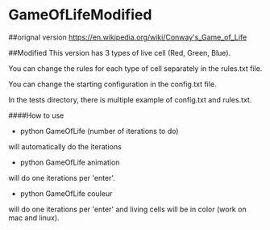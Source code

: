 # GameOfLifeModified

##orignal version 
https://en.wikipedia.org/wiki/Conway's_Game_of_Life

##Modified
This version has 3 types of live cell (Red, Green, Blue).

You can change the rules for each type of cell separately in the rules.txt file.

You can change the starting configuration in the config.txt file.

In the tests directory, there is multiple example of config.txt and rules.txt.

####How to use
* python GameOfLife (number of iterations to do)

will automatically do the iterations


* python GameOfLife animation

will do one iterations per 'enter'.


* python GameOfLife couleur

will do one iterations per 'enter' and living cells will be in color (work on mac and linux).
